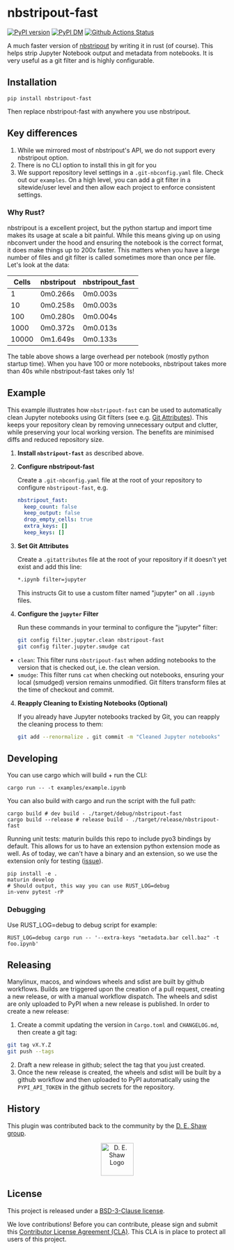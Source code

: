 # nbstripout-fast

[![PyPI version][pypi-image]][pypi-url] [![PyPI DM][pypi-dm-image]][pypi-url]
[![Github Actions Status][github-status-image]][github-status-url]

A much faster version of [nbstripout](https://github.com/kynan/nbstripout) by writing it in rust (of course).
This helps strip Jupyter Notebook output and metadata from notebooks. It is very useful as a git filter
and is highly configurable.

## Installation
```
pip install nbstripout-fast
```

Then replace nbstripout-fast with anywhere you use nbstripout.

## Key differences
1. While we mirrored most of nbstripout's API, we do not support every
nbstripout option.
2. There is no CLI option to install this in git for you
3. We support repository level settings in a `.git-nbconfig.yaml` file. Check out
our `examples`. On a high level, you can add a git filter in a sitewide/user level
and then allow each project to enforce consistent settings.

### Why Rust?

nbstripout is a excellent project, but the python startup and import time makes
its usage at scale a bit painful. While this means giving up on using nbconvert
under the hood and ensuring the notebook is the correct format, it does make things
up to 200x faster. This matters when you have a large number of files and git filter
is called sometimes more than once per file. Let's look at the data:

| Cells |  nbstripout |  nbstripout_fast |
|-------|-------------|------------|
| 1     |  0m0.266s   |   0m0.003s |
| 10    |  0m0.258s   |   0m0.003s |
| 100   |  0m0.280s   |   0m0.004s |
| 1000  |  0m0.372s   |   0m0.013s |
| 10000 |  0m1.649s   |   0m0.133s |

The table above shows a large overhead per notebook (mostly python startup time).
When you have 100 or more notebooks, nbstripout takes more than 40s while
nbstripout-fast takes only 1s!

## Example
This example illustrates how `nbstripout-fast` can be used to automatically clean Jupyter notebooks using Git filters (see e.g. [Git Attributes](https://git-scm.com/book/en/v2/Customizing-Git-Git-Attributes)). This keeps your repository clean by removing unnecessary output and clutter, while preserving your local working version. The benefits are minimised diffs and reduced repository size.

1. **Install `nbstripout-fast`** as described above.
2. **Configure nbstripout-fast**

   Create a `.git-nbconfig.yaml` file at the root of your repository to configure `nbstripout-fast`, e.g.
	```yaml
	nbstripout_fast:
	  keep_count: false
	  keep_output: false
	  drop_empty_cells: true
	  extra_keys: []
	  keep_keys: []
	```
3. **Set Git Attributes**

   Create a `.gitattributes` file at the root of your repository if it doesn't yet exist and add this line:
	```bash
	*.ipynb filter=jupyter
	```
	 This instructs Git to use a custom filter named "jupyter" on all `.ipynb` files.
4. **Configure the `jupyter` Filter**

   Run these commands in your terminal to configure the "jupyter" filter:
	```bash
	git config filter.jupyter.clean nbstripout-fast
	git config filter.jupyter.smudge cat
	```
- `clean`: This filter runs `nbstripout-fast` when adding notebooks to the version that is checked out, i.e. the clean version.
- `smudge`: This filter runs `cat` when checking out notebooks, ensuring your local (smudged) version remains unmodified.
  Git filters transform files at the time of checkout and commit.
4. **Reapply Cleaning to Existing Notebooks (Optional)**

   If you already have Jupyter notebooks tracked by Git, you can reapply the cleaning process to them:
	```bash
	git add --renormalize . git commit -m "Cleaned Jupyter notebooks"
	```


## Developing
You can use cargo which will build + run the CLI:
```
cargo run -- -t examples/example.ipynb
```

You can also build with cargo and run the script with the full path:
```
cargo build # dev build - ./target/debug/nbstripout-fast
cargo build --release # release build - ./target/release/nbstripout-fast
```

Running unit tests:
maturin builds this repo to include pyo3 bindings by default. This allows
for us to have an extension python extension mode as well. As of today, we can't
have a binary and an extension, so we use the extension only for testing
([issue](https://github.com/PyO3/maturin/discussions/1006)).
```
pip install -e .
maturin develop
# Should output, this way you can use RUST_LOG=debug
in-venv pytest -rP
```

### Debugging
Use RUST_LOG=debug to debug script for example:
```
RUST_LOG=debug cargo run -- '--extra-keys "metadata.bar cell.baz" -t foo.ipynb'
```

## Releasing

Manylinux, macos, and windows wheels and sdist are built by github workflows.
Builds are triggered upon the creation of a pull request, creating a new
release, or with a manual workflow dispatch. The wheels and sdist are only
uploaded to PyPI when a new release is published. In order to create a new
release:

1. Create a commit updating the version in `Cargo.toml` and `CHANGELOG.md`, then create a git tag:
```bash
git tag vX.Y.Z
git push --tags
```
2. Draft a new release in github; select the tag that you just created.
3. Once the new release is created, the wheels and sdist will be built by a
   github workflow and then uploaded to PyPI automatically using the
   `PYPI_API_TOKEN` in the github secrets for the repository.

## History

This plugin was contributed back to the community by the [D. E. Shaw group](https://www.deshaw.com/).

<p align="center">
    <a href="https://www.deshaw.com">
       <img src="https://www.deshaw.com/assets/logos/blue_logo_417x125.png" alt="D. E. Shaw Logo" height="75" >
    </a>
</p>

## License

This project is released under a [BSD-3-Clause license](https://github.com/deshaw/nbstripout-fast/blob/master/LICENSE.txt).

We love contributions! Before you can contribute, please sign and submit this [Contributor License Agreement (CLA)](https://www.deshaw.com/oss/cla).
This CLA is in place to protect all users of this project.


[pypi-url]: https://pypi.org/project/nbstripout-fast
[pypi-image]: https://img.shields.io/pypi/v/nbstripout-fast
[pypi-dm-image]: https://img.shields.io/pypi/dm/nbstripout-fast
[github-status-image]: https://github.com/deshaw/nbstripout-fast/workflows/Build/badge.svg
[github-status-url]: https://github.com/deshaw/nbstripout-fast/actions?query=workflow%3ABuild
